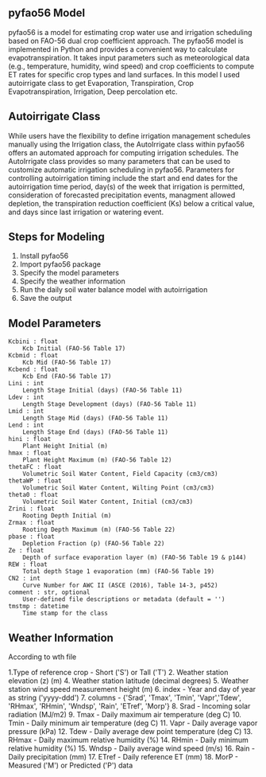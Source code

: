 ## pyfao56 Model
pyfao56 is a model for estimating crop water use and irrigation scheduling based on FAO-56 dual crop coefficient approach. The pyfao56 model is implemented in Python and provides a convenient way to calculate evapotranspiration. It takes input parameters such as meteorological data (e.g., temperature, humidity, wind speed) and crop coefficients to compute ET rates for specific crop types and land surfaces.
In this model I used autoirrigate class to get Evaporation, Transpiration, Crop Evapotranspiration, Irrigation, Deep percolation etc.
## Autoirrigate Class
While users have the flexibility to define irrigation management schedules manually using the Irrigation class, the AutoIrrigate class within pyfao56 offers an automated approach for computing irrigation schedules. The AutoIrrigate class provides so many parameters that can be used to customize automatic irrigation scheduling in pyfao56. Parameters for controlling autoirrigation timing include the start and end dates for the autoirrigation time period, day(s) of the week that irrigation is permitted, consideration of forecasted precipitation events, managment allowed depletion, the transpiration reduction coefficient (Ks) below a critical value, and days since last irrigation or watering event.
## Steps for Modeling
1. Install pyfao56
2. Import pyfao56 package
3. Specify the model parameters
4. Specify the weather information
5. Run the daily soil water balance model with autoirrigation
6. Save the output
## Model Parameters
    Kcbini : float
        Kcb Initial (FAO-56 Table 17)
    Kcbmid : float
        Kcb Mid (FAO-56 Table 17)
    Kcbend : float
        Kcb End (FAO-56 Table 17)
    Lini : int
        Length Stage Initial (days) (FAO-56 Table 11)
    Ldev : int
        Length Stage Development (days) (FAO-56 Table 11)
    Lmid : int
        Length Stage Mid (days) (FAO-56 Table 11)
    Lend : int
        Length Stage End (days) (FAO-56 Table 11)
    hini : float
        Plant Height Initial (m)
    hmax : float
        Plant Height Maximum (m) (FAO-56 Table 12)
    thetaFC : float
        Volumetric Soil Water Content, Field Capacity (cm3/cm3)
    thetaWP : float
        Volumetric Soil Water Content, Wilting Point (cm3/cm3)
    theta0 : float
        Volumetric Soil Water Content, Initial (cm3/cm3)
    Zrini : float
        Rooting Depth Initial (m)
    Zrmax : float
        Rooting Depth Maximum (m) (FAO-56 Table 22)
    pbase : float
        Depletion Fraction (p) (FAO-56 Table 22)
    Ze : float
        Depth of surface evaporation layer (m) (FAO-56 Table 19 & p144)
    REW : float
        Total depth Stage 1 evaporation (mm) (FAO-56 Table 19)
    CN2 : int
        Curve Number for AWC II (ASCE (2016), Table 14-3, p452)
    comment : str, optional
        User-defined file descriptions or metadata (default = '')
    tmstmp : datetime
        Time stamp for the class
## Weather Information
According to wth file

1.Type of reference crop  - Short ('S') or Tall ('T') 
2. Weather station elevation (z) (m)
4. Weather station latitude (decimal degrees)
5. Weather station wind speed measurement height (m)
6. index - Year and day of year as string ('yyyy-ddd')
7. columns - {'Srad', 'Tmax', 'Tmin', 'Vapr','Tdew', 'RHmax', 'RHmin', 'Wndsp', 'Rain', 'ETref', 'Morp'}
8. Srad  - Incoming solar radiation (MJ/m2)
9. Tmax  - Daily maximum air temperature (deg C)
10. Tmin  - Daily minimum air temperature (deg C)
11. Vapr  - Daily average vapor pressure (kPa)
12. Tdew  - Daily average dew point temperature (deg C)
13. RHmax - Daily maximum relative humidity (%)
14. RHmin - Daily minimum relative humidity (%)
15. Wndsp - Daily average wind speed (m/s)
16. Rain  - Daily precipitation (mm)
17. ETref - Daily reference ET (mm)
18. MorP  - Measured ('M') or Predicted ('P') data
